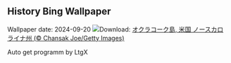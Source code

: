 ## History Bing Wallpaper
Wallpaper date: 2024-09-20
![](https://www.bing.com/th?id=OHR.OcracokeLight_JA-JP0600038027_UHD.jpg&w=1000)Download: [オクラコーク島,  米国 ノースカロライナ州 (© Chansak Joe/Getty Images)](https://www.bing.com/th?id=OHR.OcracokeLight_JA-JP0600038027_UHD.jpg)

Auto get programm by LtgX
